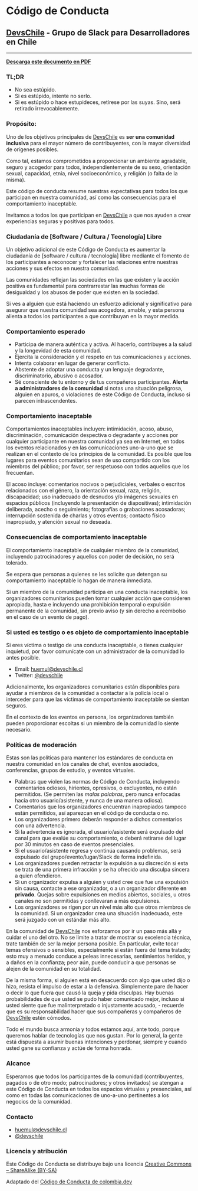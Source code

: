 # Código de Conducta

## [DevsChile](http://www.devschile.cl/) - Grupo de Slack para Desarrolladores en Chile

---

**[Descarga este documento en PDF](https://gitprint.com/devschile/codigo-de-conducta)**

### TL;DR

- No sea estúpido.
- Si es estúpido, intente no serlo.
- Si es estúpido o hace estupideces, retírese por las suyas. Sino, será retirado irrevocablemente.

### Propósito:

Uno de los objetivos principales de [DevsChile](http://www.devschile.cl/) es **ser una comunidad inclusiva** para el mayor número de contribuyentes, con la mayor diversidad de orígenes posibles.

Como tal, estamos comprometidos a proporcionar un ambiente agradable, seguro y acogedor para todos, independientemente de su sexo, orientación sexual, capacidad, etnia, nivel socioeconómico, y religión (o falta de la misma).

Este código de conducta resume nuestras expectativas para todos los que participan en nuestra comunidad, así como las consecuencias para el comportamiento inaceptable.

Invitamos a todos los que participan en [DevsChile](http://www.devschile.cl/) a que nos ayuden a crear experiencias seguras y positivas para todos.


### Ciudadanía de [Software / Cultura / Tecnología] Libre

Un objetivo adicional de este Código de Conducta es aumentar la ciudadanía de [software / cultura / tecnología] libre mediante el fomento de los participantes a reconocer y fortalecer las relaciones entre nuestras acciones y sus efectos en nuestra comunidad.

Las comunidades reflejan las sociedades en las que existen y la acción positiva
es fundamental para contrarrestar las muchas formas de desigualdad y los abusos
de poder que existen en la sociedad.

Si ves a alguien que está haciendo un esfuerzo adicional y significativo para
asegurar que nuestra comunidad sea acogedora, amable, y esta persona alienta a
todos los participantes a que contribuyan en la mayor medida.


### Comportamiento esperado

* Participa de manera auténtica y activa. Al hacerlo, contribuyes a la salud y la longevidad de esta comunidad.
* Ejercita la consideración y el respeto en tus comunicaciones y acciones.
* Intenta colaborar en lugar de generar conflicto.
* Abstente de adoptar una conducta y un lenguaje degradante, discriminatorio, abusivo o acosador.
* Sé consciente de tu entorno y de tus compañeros participantes. **Alerta a administradores de la comunidad** si notas una situación peligrosa, alguien en apuros, o violaciones de este Código de Conducta, incluso si parecen intrascendentes.


### Comportamiento inaceptable

Comportamientos inaceptables incluyen: intimidación, acoso, abuso, discriminación, comunicación despectiva o degradante y acciones por cualquier participante en nuestra comunidad ya sea en Internet, en todos los eventos relacionados y en las comunicaciones uno-a-uno que se realizan en el contexto de los principios de la comunidad. Es posible que los lugares para eventos comunitarios sean de uso compartido con los miembros del público; por favor, ser respetuoso con todos aquellos que los frecuentan.

El acoso incluye: comentarios nocivos o perjudiciales, verbales o escritos relacionados con el género, la orientación sexual, raza, religión, discapacidad; uso inadecuado de desnudos y/o imágenes sexuales en espacios públicos (incluyendo la presentación de diapositivas); intimidación deliberada, acecho o seguimiento; fotografías o grabaciones acosadoras; interrupción sostenida de charlas y otros eventos; contacto físico inapropiado, y atención sexual no deseada.


### Consecuencias de comportamiento inaceptable

El comportamiento inaceptable de cualquier miembro de la comunidad, incluyendo patrocinadores y aquellos con poder de decisión, no será tolerado.

Se espera que personas a quienes se les solicite que detengan su comportamiento inaceptable lo hagan de manera inmediata.

Si un miembro de la comunidad participa en una conducta inaceptable, los organizadores comunitarios pueden tomar cualquier acción que consideren apropiada, hasta e incluyendo una prohibición temporal o expulsión permanente de la comunidad, sin previo aviso (y sin derecho a reembolso en el caso de un evento de pago).


### Si usted es testigo o es objeto de comportamiento inaceptable

Si eres víctima o testigo de una conducta inaceptable, o tienes cualquier inquietud, por favor comunícate con un administrador de la comunidad lo antes posible.

* Email: [huemul@devschile.cl](mailto:huemul@devschile.cl)
* Twitter: [@devschile](http://twitter.com/DevsChile)

Adicionalmente, los organizadores comunitarios están disponibles para ayudar a miembros de la comunidad a contactar a la policía local o interceder para que las víctimas de comportamiento inaceptable se sientan seguros.

En el contexto de los eventos en persona, los organizadores también pueden proporcionar escoltas si un miembro de la comunidad lo siente necesario.


### Políticas de moderación

Estas son las políticas para mantener los estándares de conducta en nuestra comunidad en los canales de chat, eventos asociados, conferencias, grupos de estudio, y eventos virtuales.

* Palabras que violen las normas de Código de Conducta, incluyendo comentarios odiosos, hirientes, opresivos, o excluyentes, no están permitidos. (Se permiten las *malas palabras*, pero nunca enfocadas hacia otro usuario/asistente, y nunca de una manera odiosa).
* Comentarios que los organizadores encuentran inapropiados tampoco están permitidos, así aparezcan en el código de conducta o no.
* Los organizadores primero deberán responder a dichos comentarios con una advertencia.
* Si la advertencia es ignorada, el usuario/asistente será expulsado del canal para que evalúe su comportamiento, o deberá retirarse del lugar por 30 minutos en caso de eventos presenciales.
* Si el usuario/asistente regresa y continúa causando problemas, será expulsado del grupo/evento/lugar/Slack de forma indefinida.
* Los organizadores pueden retractar la expulsión a su discreción si esta se trata de una primera infracción y se ha ofrecido una disculpa sincera a quien ofendieron.
* Si un organizador expulsa a alguien y usted cree que fue una expulsión sin causa, contacte a ese organizador, o a un organizador diferente **en privado**. Quejas sobre expulsiones en medios abiertos, sociales, u otros canales no son permitidas y conllevaran a más expulsiones.
* Los organizadores se rigen por un nivel más alto que otros miembros de la comunidad. Si un organizador crea una situación inadecuada, este será juzgado con un estándar más alto.

En la comunidad de [DevsChile](http://www.devschile.cl/) nos esforzamos por ir un paso más allá y cuidar el uno del otro. No se limite a tratar de mostrar su excelencia técnica, trate también de ser la mejor persona posible. En particular, evite tocar temas ofensivos o sensibles, especialmente si están fuera del tema tratado; esto muy a menudo conduce a peleas innecesarias, sentimientos heridos, y a daños en la confianza; peor aún, puede conducir a que personas se alejen de la comunidad en su totalidad.

De la misma forma, si alguien está en desacuerdo con algo que usted dijo o hizo, resista el impulso de estar a la defensiva. Simplemente pare de hacer o decir lo que fuera que causó la queja y pida disculpas. Hay buenas probabilidades de que usted se pudo haber comunicado mejor, incluso si usted siente que fue malinterpretado o injustamente acusado, - recuerde que es su responsabilidad hacer que sus compañeras y compañeros de [DevsChile](http://www.devschile.cl/) estén cómodos.

Todo el mundo busca armonía y todos estamos aquí, ante todo, porque queremos hablar de tecnologías que nos gustan. Por lo general, la gente está dispuesta a asumir buenas intenciones y perdonar, siempre y cuando usted gane su confianza y actúe de forma honrada.


### Alcance

Esperamos que todos los participantes de la comunidad (contribuyentes, pagados o de otro modo; patrocinadores; y otros invitados) se atengan a este Código de Conducta en todos los espacios virtuales y presenciales, así como en todas las comunicaciones de uno-a-uno pertinentes a los negocios de la comunidad.


### Contacto

- [huemul@devschile.cl](mailto:huemul@devschile.cl)
- [@devschile](https://twitter.com/devschile)


### Licencia y atribución

Este Código de Conducta se distribuye bajo una licencia [Creative Commons – ShareAlike (BY-SA)](http://creativecommons.org/licenses/by-sa/3.0/)

Adaptado del [Código de Conducta de colombia.dev](https://github.com/colombia-dev/codigo-de-conducta/)
